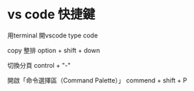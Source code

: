 
# vs code 快捷鍵


用terminal 開vscode
type
    code

copy 整排
    option + shift + down
 

切換分頁
    control + "-"


開啟「命令選擇區（Command Palette）」
    commend + shift + P 